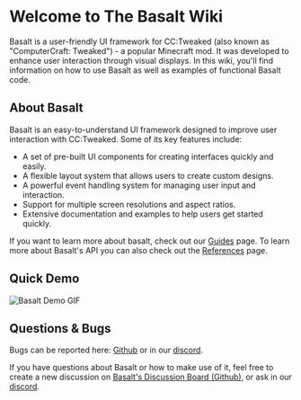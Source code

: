 # Welcome to The Basalt Wiki

Basalt is a user-friendly UI framework for CC:Tweaked (also known as "ComputerCraft: Tweaked") - a popular Minecraft mod. It was developed to enhance user interaction through visual displays. In this wiki, you'll find information on how to use Basalt as well as examples of functional Basalt code.

## About Basalt

Basalt is an easy-to-understand UI framework designed to improve user interaction with CC:Tweaked. Some of its key features include:

- A set of pre-built UI components for creating interfaces quickly and easily.
- A flexible layout system that allows users to create custom designs.
- A powerful event handling system for managing user input and interaction.
- Support for multiple screen resolutions and aspect ratios.
- Extensive documentation and examples to help users get started quickly.

If you want to learn more about basalt, check out our [Guides](/guides/getting-started) page. To learn more about Basalt's API you can also check out the [References](/references/main) page.

## Quick Demo

![Basalt Demo GIF](https://raw.githubusercontent.com/Pyroxenium/Basalt/master/docs/_media/basaltPreview2.gif)

## Questions & Bugs

Bugs can be reported here: [Github](https://github.com/Pyroxenium/Basalt2/issues) or in our [discord](https://discord.gg/yNNnmBVBpE).

If you have questions about Basalt or how to make use of it, feel free to create a new discussion on [Basalt's Discussion Board (Github)](https://github.com/Pyroxenium/Basalt2/discussions), or ask in our [discord](https://discord.gg/yNNnmBVBpE).
